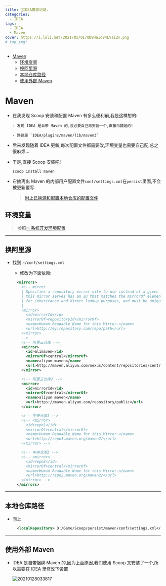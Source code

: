 ```yaml
---
title: 🎉IDEA魔改记录.
categories:
  - IDEA
tags:
  - IDEA
  - Maven
cover: https://i.loli.net/2021/01/01/UD8HeIc94LVai2v.png
# top_img:
---
```


<!--
 * @?: *********************************************************************
 * @Author: Weidows
 * @Date: 2021-01-01 11:06:59
 * @LastEditors: Weidows
 * @LastEditTime: 2021-01-28 03:38:24
 * @FilePath: \Weidowsd:\Game\Github\Blog-private\source\_posts\IDEA\Modification.md
 * @Description:
 * @!: *********************************************************************
-->

- [Maven](#maven)
  - [环境变量](#环境变量)
  - [换阿里源](#换阿里源)
  - [本地仓库路径](#本地仓库路径)
  - [使用外部 Maven](#使用外部-maven)

# Maven

- 在我发现 Scoop 安装和配置 Maven 有多么便利前,我是这样想的:

  ```
  - 发现 IDEA 是自带 Maven 的,没必要自己再安装一个,直接白嫖她的!

  - 路径是 `IDEA/plugins/maven/lib/maven3`
  ```

- 后来发现随着 IDEA 更新,每次配置文件都需要改,环境变量也需要自己配,总之很麻烦...

- 于是,直接 Scoop 安装吧!

  ```shell
  scoop install maven
  ```

- 它抽离出 Maven 的内部用户配置文件`conf/settings.xml`在`persist`里面,不会被更新覆写.

  > [附上已换源和配置本地仓库的配置文件](https://github.com/Weidows/Programming-Configuration/blob/master/Maven/conf/settings.xml)

## 环境变量

> 参照[💥 系统开发环境配置](../system/system_variable#Maven)

---

## 换阿里源

- 找到 `~/conf/settings.xml`

  - 修改为下面依赖:

  ```xml
    <mirrors>
      <!-- mirror
      | Specifies a repository mirror site to use instead of a given repository. The repository that
      | this mirror serves has an ID that matches the mirrorOf element of this mirror. IDs are used
      | for inheritance and direct lookup purposes, and must be unique across the set of mirrors.
      |
      <mirror>
        <id>mirrorId</id>
        <mirrorOf>repositoryId</mirrorOf>
        <name>Human Readable Name for this Mirror.</name>
        <url>http://my.repository.com/repo/path</url>
      </mirror>
      -->
      <!-- 阿里云仓库 -->
      <mirror>
        <id>alimaven</id>
        <mirrorOf>central</mirrorOf>
        <name>aliyun maven</name>
        <url>http://maven.aliyun.com/nexus/content/repositories/central/</url>
      </mirror>

      <!-- 阿里云仓库2 -->
      <mirror>
        <id>mirrorId</id>
        <mirrorOf>central</mirrorOf>
        <name>aliyun maven</name>
        <url>https://maven.aliyun.com/repository/public</url>
      </mirror>

      <!-- 中央仓库1 -->
      <!-- <mirror>
        <id>repo1</id>
        <mirrorOf>central</mirrorOf>
        <name>Human Readable Name for this Mirror.</name>
        <url>http://repo1.maven.org/maven2/</url>
      </mirror> -->

      <!-- 中央仓库2 -->
      <!-- <mirror>
        <id>repo2</id>
        <mirrorOf>central</mirrorOf>
        <name>Human Readable Name for this Mirror.</name>
        <url>http://repo2.maven.org/maven2/</url>
      </mirror> -->
    </mirrors>
  ```

---

## 本地仓库路径

- 同上

  ```xml
    <localRepository> D:/Game/Scoop/persist/maven/conf/settings.xml</localRepository>
  ```

---

## 使用外部 Maven

- IDEA 是自带捆绑 Maven 的,因为上面原因,我们使用 Scoop 又安装了一个,所以需要在 IDEA 里修改下设置

  <img src="https://i.loli.net/2021/01/28/rkegM7GmIxwKtyT.png" alt="20210128033817" />
